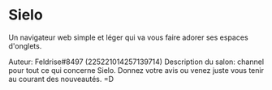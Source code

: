 # Sielo

Un navigateur web simple et léger qui va vous faire adorer ses espaces d'onglets.

Auteur: Feldrise#8497 (225221014257139714)
Description du salon: channel pour tout ce qui concerne Sielo. Donnez votre avis ou venez juste vous tenir au courant des nouveautés. =D